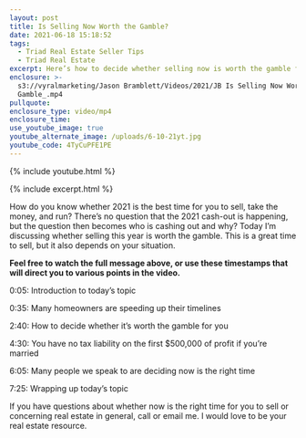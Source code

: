 ```yaml
---
layout: post
title: Is Selling Now Worth the Gamble?
date: 2021-06-18 15:18:52
tags:
  - Triad Real Estate Seller Tips
  - Triad Real Estate
excerpt: Here’s how to decide whether selling now is worth the gamble for you.
enclosure: >-
  s3://vyralmarketing/Jason Bramblett/Videos/2021/JB Is Selling Now Worth the
  Gamble_.mp4
pullquote:
enclosure_type: video/mp4
enclosure_time:
use_youtube_image: true
youtube_alternate_image: /uploads/6-10-21yt.jpg
youtube_code: 4TyCuPFE1PE
---
```

{% include youtube.html %}

{% include excerpt.html %}

How do you know whether 2021 is the best time for you to sell, take the money, and run? There’s no question that the 2021 cash-out is happening, but the question then becomes who is cashing out and why? Today I’m discussing whether selling this year is worth the gamble. This is a great time to sell, but it also depends on your situation.

**Feel free to watch the full message above, or use these timestamps that will direct you to various points in the video.**

0:05: Introduction to today’s topic

0:35: Many homeowners are speeding up their timelines

2:40: How to decide whether it’s worth the gamble for you

4:30: You have no tax liability on the first $500,000 of profit if you’re married

6:05: Many people we speak to are deciding now is the right time

7:25: Wrapping up today’s topic

If you have questions about whether now is the right time for you to sell or concerning real estate in general, call or email me. I would love to be your real estate resource.
